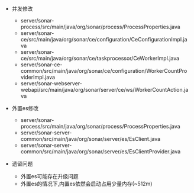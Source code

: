 - 并发修改
  - server/sonar-process/src/main/java/org/sonar/process/ProcessProperties.java
  - server/sonar-ce/src/main/java/org/sonar/ce/configuration/CeConfigurationImpl.java
  - server/sonar-ce/src/main/java/org/sonar/ce/taskprocessor/CeWorkerImpl.java
  - server/sonar-ce-common/src/main/java/org/sonar/ce/configuration/WorkerCountProviderImpl.java
  - server/sonar-webserver-webapi/src/main/java/org/sonar/server/ce/ws/WorkerCountAction.java

- 外置es修改
  - server/sonar-process/src/main/java/org/sonar/process/ProcessProperties.java
  - server/sonar-server-common/src/main/java/org/sonar/server/es/EsClient.java
  - server/sonar-server-common/src/main/java/org/sonar/server/es/EsClientProvider.java

- 遗留问题
  - 外置es可能存在升级问题
  - 外置es的情况下,内置es依然会启动占用少量内存(~512m)
